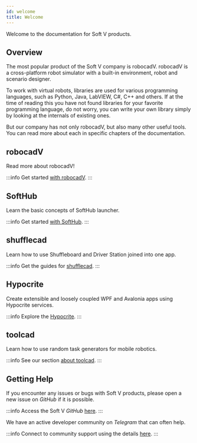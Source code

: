 ```yaml
---
id: welcome
title: Welcome
---
```


Welcome to the documentation for Soft V products.

## Overview 
The most popular product of the Soft V company is robocadV.
robocadV is a cross-platform robot simulator with a built-in environment, robot and scenario designer.  

To work with virtual robots, libraries are used for various programming languages, such as Python, Java, LabVIEW, C#, C++ and others.
If at the time of reading this you have not found libraries for your favorite programming language, do not worry, you can write your own library simply by looking at the internals of existing ones.  

But our company has not only robocadV, but also many other useful tools.
You can read more about each in specific chapters of the documentation.  

## robocadV

Read more about robocadV!

:::info
Get started [with robocadV](get-started).
:::

<XpfAd/>

## SoftHub

Learn the basic concepts of SoftHub launcher.

:::info
Get started [with SoftHub](basics).
:::

## shufflecad

Learn how to use Shuffleboard and Driver Station joined into one app.

:::info
Get the guides for [shufflecad](guides).
:::

## Hypocrite

Create extensible and loosely coupled WPF and Avalonia apps using Hypocrite services.  

:::info
Explore the [Hypocrite](concepts).
:::

## toolcad

Learn how to use random task generators for mobile robotics.

:::info
See our section [about toolcad](reference).
:::

## Getting Help

If you encounter any issues or bugs with Soft V products, please open a new issue on _GitHub_ if it is possible.

:::info
Access the Soft V _GitHub_ [here](https://github.com/Soft-V).
:::

We have an active developer community on _Telegram_ that can often help.

:::info
Connect to community support using the details [here](community.md).
:::
